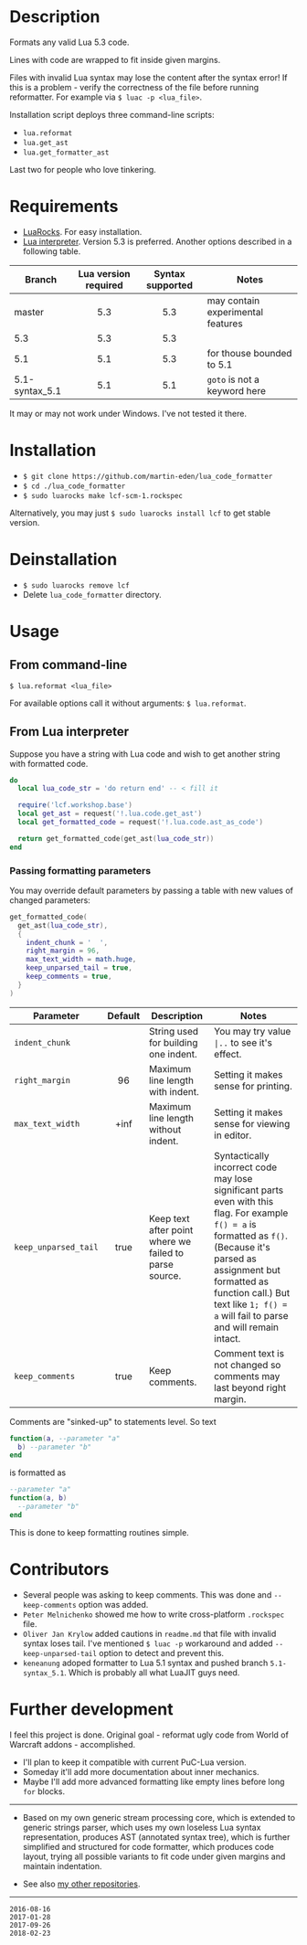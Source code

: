# Description

Formats any valid Lua 5.3 code.

Lines with code are wrapped to fit inside given margins.

Files with invalid Lua syntax may lose the content after the syntax
error! If this is a problem - verify the correctness of the file before
running reformatter. For example via `$ luac -p <lua_file>`.

Installation script deploys three command-line scripts:

  * `lua.reformat`
  * `lua.get_ast`
  * `lua.get_formatter_ast`

Last two for people who love tinkering.


# Requirements

* [LuaRocks](https://luarocks.org/). For easy installation.
* [Lua interpreter](https://lua.org). Version 5.3 is preferred. Another options described
in a following table.

| Branch | Lua version required | Syntax supported | Notes |
| --- |:---:|:---:| --- |
| master | 5.3 | 5.3 | may contain experimental features |
| 5.3 | 5.3 | 5.3 | |
| 5.1 | 5.1 |  5.3 | for thouse bounded to 5.1 |
| 5.1-syntax_5.1 | 5.1 | 5.1 | `goto` is not a keyword here |

It may or may not work under Windows. I've not tested it there.


# Installation

* `$ git clone https://github.com/martin-eden/lua_code_formatter`
* `$ cd ./lua_code_formatter`
* `$ sudo luarocks make lcf-scm-1.rockspec`

Alternatively, you may just `$ sudo luarocks install lcf` to get
stable version.


# Deinstallation

* `$ sudo luarocks remove lcf`
* Delete `lua_code_formatter` directory.


# Usage

## From command-line

`$ lua.reformat <lua_file>`

For available options call it without arguments: `$ lua.reformat`.


## From Lua interpreter

Suppose you have a string with Lua code and wish to get another string
with formatted code.

```lua
do
  local lua_code_str = 'do return end' -- < fill it

  require('lcf.workshop.base')
  local get_ast = request('!.lua.code.get_ast')
  local get_formatted_code = request('!.lua.code.ast_as_code')

  return get_formatted_code(get_ast(lua_code_str))
end
```

### Passing formatting parameters

You may override default parameters by passing a table with new values
of changed parameters:

```lua
get_formatted_code(
  get_ast(lua_code_str),
  {
    indent_chunk = '  ',
    right_margin = 96,
    max_text_width = math.huge,
    keep_unparsed_tail = true,
    keep_comments = true,
  }
)
```

| Parameter | Default | Description | Notes |
| --- |:---:| --- | --- |
| `indent_chunk` | ` ` ` ` | String used for building one indent. | You may try value `\|..` to see it's effect. |
| `right_margin` | 96 | Maximum line length with indent. | Setting it makes sense for printing. |
| `max_text_width` | +inf | Maximum line length without indent. | Setting it makes sense for viewing in editor. |
| `keep_unparsed_tail` | true | Keep text after point where we failed to parse source. | Syntactically incorrect code may lose significant parts even with this flag. For example `f() = a` is formatted as `f()`. (Because it's parsed as assignment but formatted as function call.) But text like `1; f() = a` will fail to parse and will remain intact. |
| `keep_comments` | true | Keep comments. | Comment text is not changed so comments may last beyond right margin. |

Comments are "sinked-up" to statements level. So text
  ```lua
  function(a, --parameter "a"
    b) --parameter "b"
  end
  ```
is formatted as
  ```lua
  --parameter "a"
  function(a, b)
    --parameter "b"
  end
  ```
This is done to keep formatting routines simple.


# Contributors

* Several people was asking to keep comments. This was done and `--keep-comments` option was added.
* `Peter Melnichenko` showed me how to write cross-platform `.rockspec` file.
* `Oliver Jan Krylow` added cautions in `readme.md` that file with invalid syntax
loses tail. I've mentioned `$ luac -p` workaround and added `--keep-unparsed-tail`
option to detect and prevent this.
* `keneanung` adoped formatter to Lua 5.1 syntax and pushed branch `5.1-syntax_5.1`. Which is probably all what LuaJIT guys need.


# Further development

I feel this project is done. Original goal - reformat ugly code from
World of Warcraft addons - accomplished.

* I'll plan to keep it compatible with current PuC-Lua version.
* Someday it'll add more documentation about inner mechanics.
* Maybe I'll add more advanced formatting like empty lines before
  long `for` blocks.

---

* Based on my own generic stream processing core,
  which is extended to generic strings parser,
  which uses my own loseless Lua syntax representation,
  produces AST (annotated syntax tree),
  which is further simplified and structured for code formatter,
  which produces code layout,
  trying all possible variants to fit code under given margins
  and maintain indentation.

* See also [my other repositories](https://github.com/martin-eden/contents).

---
```
2016-08-16
2017-01-28
2017-09-26
2018-02-23
```
